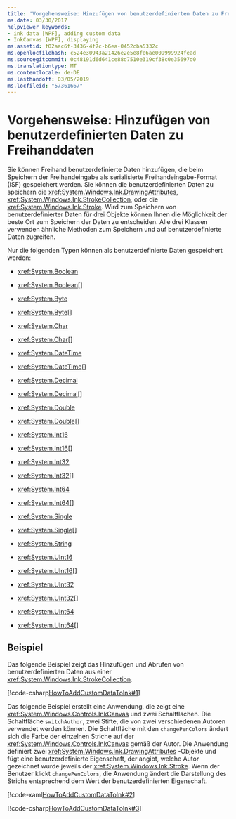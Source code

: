 ```yaml
---
title: 'Vorgehensweise: Hinzufügen von benutzerdefinierten Daten zu Freihanddaten'
ms.date: 03/30/2017
helpviewer_keywords:
- ink data [WPF], adding custom data
- InkCanvas [WPF], displaying
ms.assetid: f02aac6f-3436-4f7c-b6ea-0452cba5332c
ms.openlocfilehash: c524e30943a21426e2e5e8fe6ae009999924fead
ms.sourcegitcommit: 0c48191d6d641ce88d7510e319cf38c0e35697d0
ms.translationtype: MT
ms.contentlocale: de-DE
ms.lasthandoff: 03/05/2019
ms.locfileid: "57361667"
---
```

# <a name="how-to-add-custom-data-to-ink-data"></a>Vorgehensweise: Hinzufügen von benutzerdefinierten Daten zu Freihanddaten
Sie können Freihand benutzerdefinierte Daten hinzufügen, die beim Speichern der Freihandeingabe als serialisierte Freihandeingabe-Format (ISF) gespeichert werden.  Sie können die benutzerdefinierten Daten zu speichern die <xref:System.Windows.Ink.DrawingAttributes>, <xref:System.Windows.Ink.StrokeCollection>, oder die <xref:System.Windows.Ink.Stroke>.  Wird zum Speichern von benutzerdefinierter Daten für drei Objekte können Ihnen die Möglichkeit der beste Ort zum Speichern der Daten zu entscheiden.  Alle drei Klassen verwenden ähnliche Methoden zum Speichern und auf benutzerdefinierte Daten zugreifen.  
  
 Nur die folgenden Typen können als benutzerdefinierte Daten gespeichert werden:  
  
-   <xref:System.Boolean>  
  
-   <xref:System.Boolean>[]  
  
-   <xref:System.Byte>  
  
-   <xref:System.Byte>[]  
  
-   <xref:System.Char>  
  
-   <xref:System.Char>[]  
  
-   <xref:System.DateTime>  
  
-   <xref:System.DateTime>[]  
  
-   <xref:System.Decimal>  
  
-   <xref:System.Decimal>[]  
  
-   <xref:System.Double>  
  
-   <xref:System.Double>[]  
  
-   <xref:System.Int16>  
  
-   <xref:System.Int16>[]  
  
-   <xref:System.Int32>  
  
-   <xref:System.Int32>[]  
  
-   <xref:System.Int64>  
  
-   <xref:System.Int64>[]  
  
-   <xref:System.Single>  
  
-   <xref:System.Single>[]  
  
-   <xref:System.String>  
  
-   <xref:System.UInt16>  
  
-   <xref:System.UInt16>[]  
  
-   <xref:System.UInt32>  
  
-   <xref:System.UInt32>[]  
  
-   <xref:System.UInt64>  
  
-   <xref:System.UInt64>[]  
  
## <a name="example"></a>Beispiel  
 Das folgende Beispiel zeigt das Hinzufügen und Abrufen von benutzerdefinierten Daten aus einer <xref:System.Windows.Ink.StrokeCollection>.  
  
 [!code-csharp[HowToAddCustomDataToInk#1](~/samples/snippets/csharp/VS_Snippets_Wpf/HowToAddCustomDataToInk/CSharp/Window1.xaml.cs#1)]  
  
 Das folgende Beispiel erstellt eine Anwendung, die zeigt eine <xref:System.Windows.Controls.InkCanvas> und zwei Schaltflächen.  Die Schaltfläche `switchAuthor`, zwei Stifte, die von zwei verschiedenen Autoren verwendet werden können.  Die Schaltfläche mit den `changePenColors` ändert sich die Farbe der einzelnen Striche auf der <xref:System.Windows.Controls.InkCanvas> gemäß der Autor.  Die Anwendung definiert zwei <xref:System.Windows.Ink.DrawingAttributes> -Objekte und fügt eine benutzerdefinierte Eigenschaft, der angibt, welche Autor gezeichnet wurde jeweils der <xref:System.Windows.Ink.Stroke>.  Wenn der Benutzer klickt `changePenColors`, die Anwendung ändert die Darstellung des Strichs entsprechend dem Wert der benutzerdefinierten Eigenschaft.  
  
 [!code-xaml[HowToAddCustomDataToInk#2](~/samples/snippets/csharp/VS_Snippets_Wpf/HowToAddCustomDataToInk/CSharp/Window1.xaml#2)]  
  
 [!code-csharp[HowToAddCustomDataToInk#3](~/samples/snippets/csharp/VS_Snippets_Wpf/HowToAddCustomDataToInk/CSharp/Window1.xaml.cs#3)]
